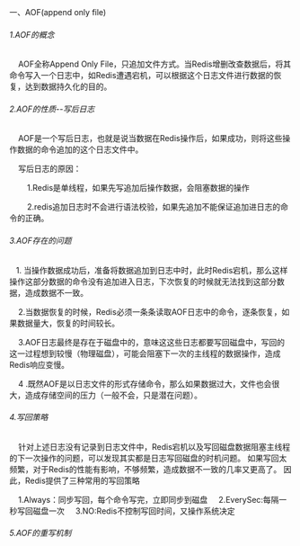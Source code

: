 一、AOF(append only file)

###### 1.AOF的概念

    AOF全称Append Only File，只追加文件方式。当Redis增删改查数据后，将其命令写入一个日志中，如Redis遭遇宕机，可以根据这个日志文件进行数据的恢复，达到数据持久化的目的。

###### 2.AOF的性质--写后日志

    AOF是一个写后日志，也就是说当数据在Redis操作后，如果成功，则将这些操作数据的命令追加的这个日志文件中。

    写后日志的原因：

        1.Redis是单线程，如果先写追加后操作数据，会阻塞数据的操作

        2.redis追加日志时不会进行语法校验，如果先追加不能保证追加进日志的命令的正确。

###### 3.AOF存在的问题

   1. 当操作数据成功后，准备将数据追加到日志中时，此时Redis宕机，那么这样操作这部分数据的命令没有追加进入日志，下次恢复的时候就无法找到这部分数据，造成数据不一致。



    2.当数据恢复的时候，Redis必须一条条读取AOF日志中的命令，逐条恢复，如果数据量大，恢复的时间较长。



    3.AOF日志最终是存在于磁盘中的，意味这这些日志都要写回磁盘中，写回的这一过程想到较慢（物理磁盘），可能会阻塞下一次的主线程的数据操作，造成Redis响应变慢。



    4 .既然AOF是以日志文件的形式存储命令，那么如果数据过大，文件也会很大，造成存储空间的压力（一般不会，只是潜在问题）。

###### 4.写回策略

    针对上述日志没有记录到日志文件中，Redis宕机以及写回磁盘数据阻塞主线程的下一次操作的问题，可以发现其实都是日志写回磁盘的时机问题。
如果写回太频繁，对于Redis的性能有影响，不够频繁，造成数据不一致的几率又更高了。
因此，Redis提供了三种常用的写回策略

    1.Always：同步写回，每个命令写完，立即同步到磁盘
    2.EverySec:每隔一秒写回磁盘一次
    3.NO:Redis不控制写回时间，又操作系统决定

###### 5.AOF的重写机制


